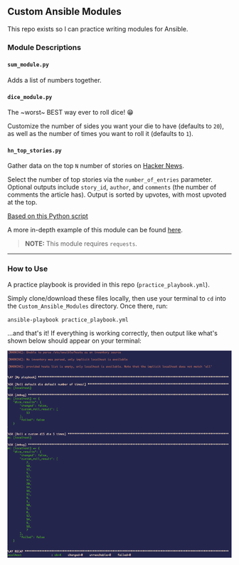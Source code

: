 ## Custom Ansible Modules

This repo exists so I can practice writing modules for Ansible.

### Module Descriptions

#### `sum_module.py`

Adds a list of numbers together.


#### `dice_module.py`

The ~worst~ BEST way ever to roll dice! 😁

Customize the number of sides you want your die to have (defaults to `20`), as well as the number of times you want to roll it (defaults to `1`).

#### `hn_top_stories.py`

Gather data on the top `N` number of stories on [Hacker News](https://news.ycombinator.com/news).

Select the number of top stories via the `number_of_entries` parameter. Optional outputs include `story_id`, `author`, and `comments` (the number of comments the article has). Output is sorted by upvotes, with most upvoted at the top.

[Based on this Python script](https://github.com/beeankha/SimplePythonStuff/blob/main/Baby'sFirstDataScience/hn_submissions.py)

A more in-depth example of this module can be found [here](https://github.com/thenets/study-ansible/blob/main/how-to-create-a-module/library/get_news.py).

> **NOTE:** This module requires `requests`.

* * *

### How to Use

A practice playbook is provided in this repo (`practice_playbook.yml`).

Simply clone/download these files locally, then use your terminal to `cd` into the `Custom_Ansible_Modules` directory.  Once there, run:

```
ansible-playbook practice_playbook.yml
```

...and that's it!  If everything is working correctly, then output like what's shown below should appear on your terminal:

![Playbook Output](images/NewDiceRollOutput.png)
